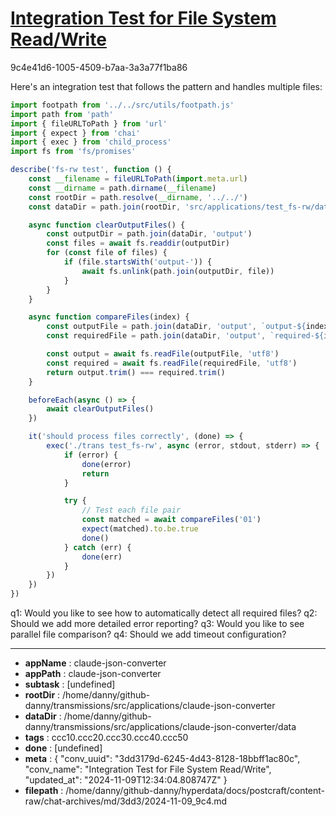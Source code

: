 # [Integration Test for File System Read/Write](https://claude.ai/chat/3dd3179d-6245-4d43-8128-18bbff1ac80c)

9c4e41d6-1005-4509-b7aa-3a3a77f1ba86

 Here's an integration test that follows the pattern and handles multiple files:

```javascript
import footpath from '../../src/utils/footpath.js'
import path from 'path'
import { fileURLToPath } from 'url'
import { expect } from 'chai'
import { exec } from 'child_process'
import fs from 'fs/promises'

describe('fs-rw test', function () {
    const __filename = fileURLToPath(import.meta.url)
    const __dirname = path.dirname(__filename)
    const rootDir = path.resolve(__dirname, '../../')
    const dataDir = path.join(rootDir, 'src/applications/test_fs-rw/data')

    async function clearOutputFiles() {
        const outputDir = path.join(dataDir, 'output')
        const files = await fs.readdir(outputDir)
        for (const file of files) {
            if (file.startsWith('output-')) {
                await fs.unlink(path.join(outputDir, file))
            }
        }
    }

    async function compareFiles(index) {
        const outputFile = path.join(dataDir, 'output', `output-${index}.md`)
        const requiredFile = path.join(dataDir, 'output', `required-${index}.md`)

        const output = await fs.readFile(outputFile, 'utf8')
        const required = await fs.readFile(requiredFile, 'utf8')
        return output.trim() === required.trim()
    }

    beforeEach(async () => {
        await clearOutputFiles()
    })

    it('should process files correctly', (done) => {
        exec('./trans test_fs-rw', async (error, stdout, stderr) => {
            if (error) {
                done(error)
                return
            }

            try {
                // Test each file pair
                const matched = await compareFiles('01')
                expect(matched).to.be.true
                done()
            } catch (err) {
                done(err)
            }
        })
    })
})
```

q1: Would you like to see how to automatically detect all required files?
q2: Should we add more detailed error reporting?
q3: Would you like to see parallel file comparison?
q4: Should we add timeout configuration?

---

* **appName** : claude-json-converter
* **appPath** : claude-json-converter
* **subtask** : [undefined]
* **rootDir** : /home/danny/github-danny/transmissions/src/applications/claude-json-converter
* **dataDir** : /home/danny/github-danny/transmissions/src/applications/claude-json-converter/data
* **tags** : ccc10.ccc20.ccc30.ccc40.ccc50
* **done** : [undefined]
* **meta** : {
  "conv_uuid": "3dd3179d-6245-4d43-8128-18bbff1ac80c",
  "conv_name": "Integration Test for File System Read/Write",
  "updated_at": "2024-11-09T12:34:04.808747Z"
}
* **filepath** : /home/danny/github-danny/hyperdata/docs/postcraft/content-raw/chat-archives/md/3dd3/2024-11-09_9c4.md